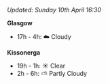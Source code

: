 *Updated: Sunday 10th April 16:30*

**Glasgow**

* 17h - 4h: :cloud: Cloudy

**Kissonerga**

* 19h - 1h: :sunny: Clear
* 2h - 6h: :partly_sunny: Partly Cloudy
